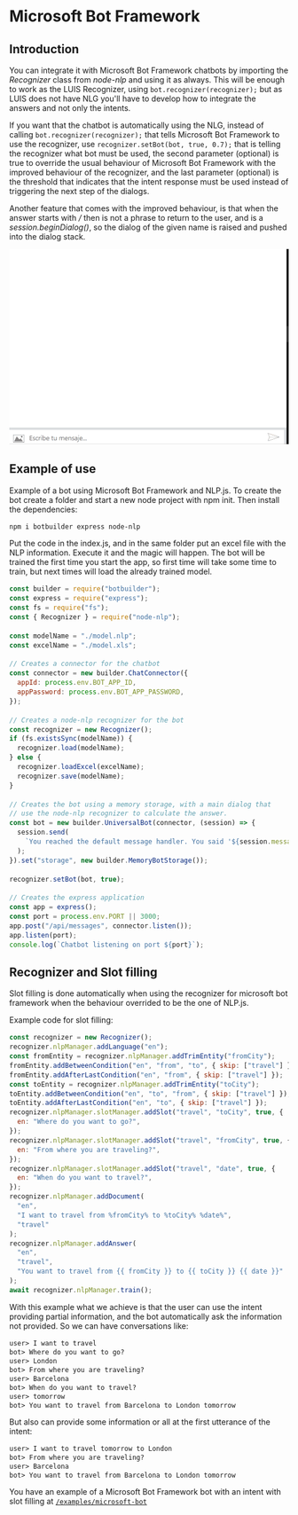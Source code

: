 # Microsoft Bot Framework

## Introduction

You can integrate it with Microsoft Bot Framework chatbots by importing the _Recognizer_ class from _node-nlp_ and using it as always. This will be enough to work as the LUIS Recognizer, using `bot.recognizer(recognizer);` but as LUIS does not have NLG you'll have to develop how to integrate the answers and not only the intents.

If you want that the chatbot is automatically using the NLG, instead of calling `bot.recognizer(recognizer);` that tells Microsoft Bot Framework to use the recognizer, use `recognizer.setBot(bot, true, 0.7);` that is telling the recognizer what bot must be used, the second parameter (optional) is true to override the usual behaviour of Microsoft Bot Framework with the improved behaviour of the recognizer, and the last parameter (optional) is the threshold that indicates that the intent response must be used instead of triggering the next step of the dialogs.

Another feature that comes with the improved behaviour, is that when the answer starts with _/_ then is not a phrase to return to the user, and is a _session.beginDialog()_, so the dialog of the given name is raised and pushed into the dialog stack.

![Example](https://github.com/axa-group/nlp.js/blob/master/screenshots/slotfilling.gif)

## Example of use

Example of a bot using Microsoft Bot Framework and NLP.js.
To create the bot create a folder and start a new node project with npm init. Then install the dependencies:

```sh
npm i botbuilder express node-nlp
```

Put the code in the index.js, and in the same folder put an excel file with the NLP information.
Execute it and the magic will happen. The bot will be trained the first time you start the app, so first time will take some time to train, but next times will load the already trained model.

```javascript
const builder = require("botbuilder");
const express = require("express");
const fs = require("fs");
const { Recognizer } = require("node-nlp");

const modelName = "./model.nlp";
const excelName = "./model.xls";

// Creates a connector for the chatbot
const connector = new builder.ChatConnector({
  appId: process.env.BOT_APP_ID,
  appPassword: process.env.BOT_APP_PASSWORD,
});

// Creates a node-nlp recognizer for the bot
const recognizer = new Recognizer();
if (fs.existsSync(modelName)) {
  recognizer.load(modelName);
} else {
  recognizer.loadExcel(excelName);
  recognizer.save(modelName);
}

// Creates the bot using a memory storage, with a main dialog that
// use the node-nlp recognizer to calculate the answer.
const bot = new builder.UniversalBot(connector, (session) => {
  session.send(
    `You reached the default message handler. You said '${session.message.text}'.`
  );
}).set("storage", new builder.MemoryBotStorage());

recognizer.setBot(bot, true);

// Creates the express application
const app = express();
const port = process.env.PORT || 3000;
app.post("/api/messages", connector.listen());
app.listen(port);
console.log(`Chatbot listening on port ${port}`);
```

## Recognizer and Slot filling

Slot filling is done automatically when using the recognizer for microsoft bot framework when the behaviour overrided to be the one of NLP.js.

Example code for slot filling:

```javascript
const recognizer = new Recognizer();
recognizer.nlpManager.addLanguage("en");
const fromEntity = recognizer.nlpManager.addTrimEntity("fromCity");
fromEntity.addBetweenCondition("en", "from", "to", { skip: ["travel"] });
fromEntity.addAfterLastCondition("en", "from", { skip: ["travel"] });
const toEntity = recognizer.nlpManager.addTrimEntity("toCity");
toEntity.addBetweenCondition("en", "to", "from", { skip: ["travel"] });
toEntity.addAfterLastCondition("en", "to", { skip: ["travel"] });
recognizer.nlpManager.slotManager.addSlot("travel", "toCity", true, {
  en: "Where do you want to go?",
});
recognizer.nlpManager.slotManager.addSlot("travel", "fromCity", true, {
  en: "From where you are traveling?",
});
recognizer.nlpManager.slotManager.addSlot("travel", "date", true, {
  en: "When do you want to travel?",
});
recognizer.nlpManager.addDocument(
  "en",
  "I want to travel from %fromCity% to %toCity% %date%",
  "travel"
);
recognizer.nlpManager.addAnswer(
  "en",
  "travel",
  "You want to travel from {{ fromCity }} to {{ toCity }} {{ date }}"
);
await recognizer.nlpManager.train();
```

With this example what we achieve is that the user can use the intent providing partial information, and the bot automatically ask the information not provided. So we can have conversations like:

```
user> I want to travel
bot> Where do you want to go?
user> London
bot> From where you are traveling?
user> Barcelona
bot> When do you want to travel?
user> tomorrow
bot> You want to travel from Barcelona to London tomorrow
```

But also can provide some information or all at the first utterance of the intent:

```
user> I want to travel tomorrow to London
bot> From where you are traveling?
user> Barcelona
bot> You want to travel from Barcelona to London tomorrow
```

You have an example of a Microsoft Bot Framework bot with an intent with slot filling at [`/examples/microsoft-bot`](https://github.com/axa-group/nlp.js/tree/master/examples/microsoft-bot)
